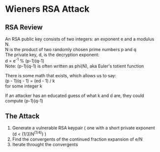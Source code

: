 # Wieners RSA Attack

## RSA Review

An RSA public key consists of two integers: an exponent e and a modulus N.  
N is the product of two randomly chosen prime numbers p and q  
The private key, d, is the decryption exponent:  
d = e<sup>-1</sup> % (p-1)(q-1)  
Note: (p-1)(q-1) is often written as phi(N), aka Euler's totient function  

There is some math that exists, which allows us to say:  
(p - 1)(q - 1) = (ed - 1) / k  
for some integer k  

If an attacker has an educated guess of what k and d are, they could compute (p-1)(q-1)  

## The Attack  
1) Generate a vulnerable RSA keypair ( one with a short private exponent (d < (1/3)N<sup>(1/4)</sup>) )
2) Find the convergents of the continued fraction expansion of e/N  
3) Iterate throught the convergents  